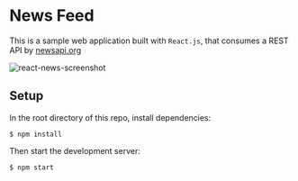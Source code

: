 # News Feed

This is a sample web application built with `React.js`, that consumes a REST API by [newsapi.org](https://newsapi.org)

![react-news-screenshot](https://user-images.githubusercontent.com/16668651/47165224-795eb000-d2f1-11e8-863e-f3e6c6b0b97e.png)

## Setup
In the root directory of this repo, install dependencies:

```console
$ npm install
```

Then start the development server:

```console
$ npm start
```
